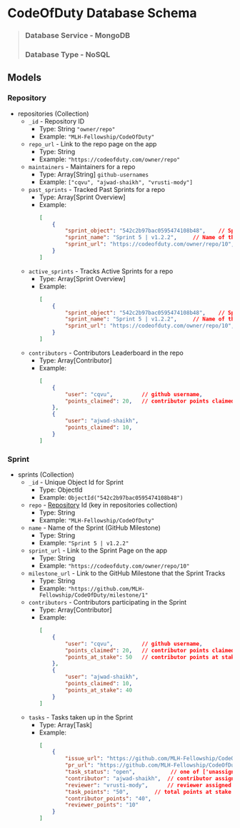# CodeOfDuty Database Schema

> ### Database Service - MongoDB
> ### Database Type - NoSQL

## Models

### Repository 

- repositories (Collection)
    - `_id` - Repository ID
        - Type: String `"owner/repo"`
        - Example: `"MLH-Fellowship/CodeOfDuty"`
    - `repo_url` - Link to the repo page on the app
        - Type: String
        - Example: `"https://codeofduty.com/owner/repo"` 
    - `maintainers` - Maintainers for a repo
        - Type: Array[String] `github-usernames`
        - Example: `["cqvu", "ajwad-shaikh", "vrusti-mody"]`
    - `past_sprints` - Tracked Past Sprints for a repo
        - Type: Array[Sprint Overview]
        - Example:
            ```json
            [
                {
                    "sprint_object": "542c2b97bac0595474108b48",    // Sprint Object Id  
                    "sprint_name": "Sprint 5 | v1.2.2",     // Name of the Sprint
                    "sprint_url": "https://codeofduty.com/owner/repo/10",       // Sprint permanent URL
                }
            ]
            ```
    - `active_sprints` - Tracks Active Sprints for a repo
        - Type: Array[Sprint Overview]
        - Example:
            ```json
            [
                {
                    "sprint_object": "542c2b97bac0595474108b48",    // Sprint Object Id  
                    "sprint_name": "Sprint 5 | v1.2.2",     // Name of the Sprint
                    "sprint_url": "https://codeofduty.com/owner/repo/10",       // Sprint permanent URL
                }
            ]
            ```
    - `contributors` - Contributors Leaderboard in the repo
        - Type: Array[Contributor]
        - Example:
            ```json
            [
                {
                    "user": "cqvu",         // github username,
                    "points_claimed": 20,   // contributor points claimed all-time
                },
                {
                    "user": "ajwad-shaikh",
                    "points_claimed": 10,
                }
            ]
            ```


### Sprint

- sprints (Collection)
    - `_id` - Unique Object Id for Sprint
        - Type: ObjectId
        - Example: `ObjectId("542c2b97bac0595474108b48")`
    - `repo` - [Repository](#repository) Id (key in repositories collection)
        - Type: String
        - Example: `"MLH-Fellowship/CodeOfDuty"`
    - `name` - Name of the Sprint (GitHub Milestone)
        - Type: String
        - Example: `"Sprint 5 | v1.2.2"`
    - `sprint_url` - Link to the Sprint Page on the app
        - Type: String
        - Example: `"https://codeofduty.com/owner/repo/10"`
    - `milestone_url` - Link to the GitHub Milestone that the Sprint Tracks
        - Type: String
        - Example: `"https://github.com/MLH-Fellowship/CodeOfDuty/milestone/1"`
    - `contributors` - Contributors participating in the Sprint
        - Type: Array[Contributor]
        - Example:
            ```json
            [
                {
                    "user": "cqvu",         // github username,
                    "points_claimed": 20,   // contributor points claimed for the sprint
                    "points_at_stake": 50   // contributor points at stake (for assigned & open issues)
                },
                {
                    "user": "ajwad-shaikh",
                    "points_claimed": 10,
                    "points_at_stake": 40
                }
            ]
            ```
    - `tasks` - Tasks taken up in the Sprint
        - Type: Array[Task]
        - Example:
            ```json
            [
                {
                    "issue_url": "https://github.com/MLH-Fellowship/CodeOfDuty/issues/1",   // link to the issue on GitHub
                    "pr_url": "https://github.com/MLH-Fellowship/CodeOfDuty/pull/4",    // link to the PR that closes the issue on GitHub
                    "task_status": "open",           // one of ['unassigned', 'assigned', 'under-review', 'completed']
                    "contributor": "ajwad-shaikh",  // contributor assigned
                    "reviewer": "vrusti-mody",      // reviewer assigned       
                    "task_points": "50",        // total points at stake on the task
                    "contributor_points": "40",
                    "reviewer_points": "10"
                }
            ]
            ```

